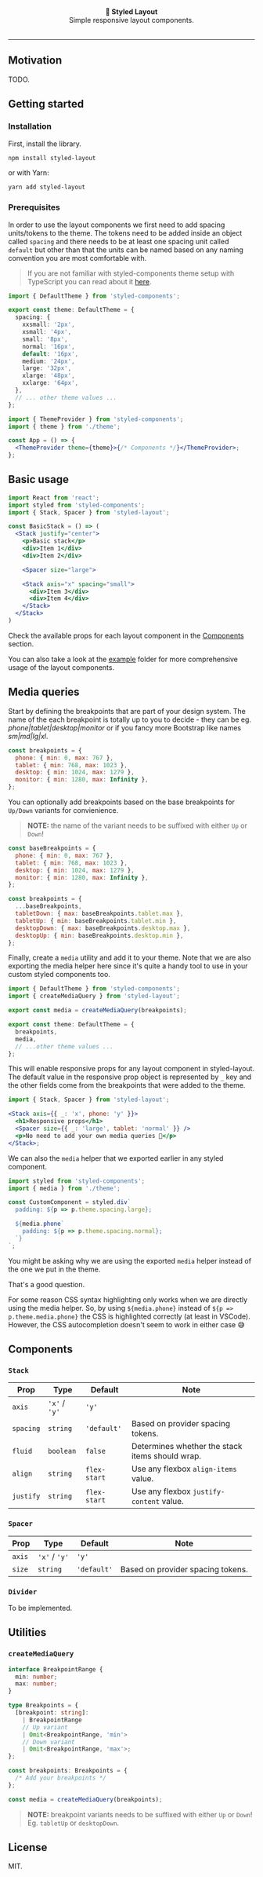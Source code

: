 <div align="center" >
  <br/>
  <br/>
  <strong>💠 Styled Layout</strong>
  <br/>
  Simple responsive layout components.
  <br/>
  <br/>
</div>

<hr />

## Motivation

TODO.

## Getting started

### Installation

First, install the library.

```sh
npm install styled-layout
```

or with Yarn:

```sh
yarn add styled-layout
```

### Prerequisites

In order to use the layout components we first need to add spacing units/tokens to the theme. The tokens need to be added inside an object called `spacing` and there needs to be at least one spacing unit called `default` but other than that the units can be named based on any naming convention you are most comfortable with.

> If you are not familiar with styled-components theme setup with TypeScript you can read about it [here](https://styled-components.com/docs/api#typescript).

```ts
import { DefaultTheme } from 'styled-components';

export const theme: DefaultTheme = {
  spacing: {
    xxsmall: '2px',
    xsmall: '4px',
    small: '8px',
    normal: '16px',
    default: '16px',
    medium: '24px',
    large: '32px',
    xlarge: '48px',
    xxlarge: '64px',
  },
  // ... other theme values ...
};
```

```jsx
import { ThemeProvider } from 'styled-components';
import { theme } from './theme';

const App = () => {
  <ThemeProvider theme={theme}>{/* Components */}</ThemeProvider>;
};
```

## Basic usage

```jsx
import React from 'react';
import styled from 'styled-components';
import { Stack, Spacer } from 'styled-layout';

const BasicStack = () => (
  <Stack justify="center">
    <p>Basic stack</p>
    <div>Item 1</div>
    <div>Item 2</div>

    <Spacer size="large">

    <Stack axis="x" spacing="small">
      <div>Item 3</div>
      <div>Item 4</div>
    </Stack>
  </Stack>
)
```

Check the available props for each layout component in the [Components](#Components) section.

You can also take a look at the [example](example/components/Main.tsx) folder for more comprehensive usage of the layout components.

## Media queries

Start by defining the breakpoints that are part of your design system. The name of the each breakpoint is totally up to you to decide - they can be eg. _phone|tablet|desktop|monitor_ or if you fancy more Bootstrap like names _sm|md|lg|xl_.

```js
const breakpoints = {
  phone: { min: 0, max: 767 },
  tablet: { min: 768, max: 1023 },
  desktop: { min: 1024, max: 1279 },
  monitor: { min: 1280, max: Infinity },
};
```

You can optionally add breakpoints based on the base breakpoints for `Up/Down` variants for convienience.

> **NOTE:** the name of the variant needs to be suffixed with either `Up` or `Down`!

```js
const baseBreakpoints = {
  phone: { min: 0, max: 767 },
  tablet: { min: 768, max: 1023 },
  desktop: { min: 1024, max: 1279 },
  monitor: { min: 1280, max: Infinity },
};

const breakpoints = {
  ...baseBreakpoints,
  tabletDown: { max: baseBreakpoints.tablet.max },
  tabletUp: { min: baseBreakpoints.tablet.min },
  desktopDown: { max: baseBreakpoints.desktop.max },
  desktopUp: { min: baseBreakpoints.desktop.min },
};
```

Finally, create a `media` utility and add it to your theme. Note that we are also exporting the media helper here since it's quite a handy tool to use in your custom styled components too.

```js
import { DefaultTheme } from 'styled-components';
import { createMediaQuery } from 'styled-layout';

export const media = createMediaQuery(breakpoints);

export const theme: DefaultTheme = {
  breakpoints,
  media,
  // ...other theme values ...
};
```

This will enable responsive props for any layout component in styled-layout. The default value in the responsive prop object is represented by `_` key and the other fields come from the breakpoints that were added to the theme.

```jsx
import { Stack, Spacer } from 'styled-layout';

<Stack axis={{ _: 'x', phone: 'y' }}>
  <h1>Responsive props</h1>
  <Spacer size={{ _: 'large', tablet: 'normal' }} />
  <p>No need to add your own media queries 🎉</p>
</Stack>;
```

We can also the `media` helper that we exported earlier in any styled component.

```jsx
import styled from 'styled-components';
import { media } from './theme';

const CustomComponent = styled.div`
  padding: ${p => p.theme.spacing.large};

  ${media.phone`
    padding: ${p => p.theme.spacing.normal};
  `}
`;
```

You might be asking why we are using the exported `media` helper instead of the one we put in the theme.

That's a good question.

For some reason CSS syntax highlighting only works when we are directly using the media helper. So, by using `${media.phone}` instead of `${p => p.theme.media.phone}` the CSS is highlighted correctly (at least in VSCode). However, the CSS autocompletion doesn't seem to work in either case 😅

## Components

### `Stack`

| Prop      | Type          | Default      | Note                                            |
| --------- | ------------- | ------------ | ----------------------------------------------- |
| `axis`    | `'x'` / `'y'` | `'y'`        |                                                 |
| `spacing` | `string`      | `'default'`  | Based on provider spacing tokens.               |
| `fluid`   | `boolean`     | `false`      | Determines whether the stack items should wrap. |
| `align`   | `string`      | `flex-start` | Use any flexbox `align-items` value.            |
| `justify` | `string`      | `flex-start` | Use any flexbox `justify-content` value.        |

### `Spacer`

| Prop   | Type          | Default     | Note                              |
| ------ | ------------- | ----------- | --------------------------------- |
| `axis` | `'x'` / `'y'` | `'y'`       |                                   |
| `size` | `string`      | `'default'` | Based on provider spacing tokens. |

### `Divider`

To be implemented.

## Utilities

### `createMediaQuery`

```ts
interface BreakpointRange {
  min: number;
  max: number;
}

type Breakpoints = {
  [breakpoint: string]:
    | BreakpointRange
    // Up variant
    | Omit<BreakpointRange, 'min'>
    // Down variant
    | Omit<BreakpointRange, 'max'>;
};

const breakpoints: Breakpoints = {
  /* Add your breakpoints */
};

const media = createMediaQuery(breakpoints);
```

> **NOTE:** breakpoint variants needs to be suffixed with either `Up` or `Down`! Eg. `tabletUp` or `desktopDown`.

## License

MIT.
